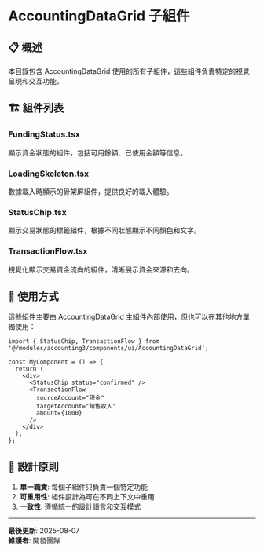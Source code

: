 # AccountingDataGrid 子組件

## 📋 概述

本目錄包含 AccountingDataGrid 使用的所有子組件，這些組件負責特定的視覺呈現和交互功能。

## 🏗️ 組件列表

### FundingStatus.tsx
顯示資金狀態的組件，包括可用餘額、已使用金額等信息。

### LoadingSkeleton.tsx
數據載入時顯示的骨架屏組件，提供良好的載入體驗。

### StatusChip.tsx
顯示交易狀態的標籤組件，根據不同狀態顯示不同顏色和文字。

### TransactionFlow.tsx
視覺化顯示交易資金流向的組件，清晰展示資金來源和去向。

## 🚀 使用方式

這些組件主要由 AccountingDataGrid 主組件內部使用，但也可以在其他地方單獨使用：

```tsx
import { StatusChip, TransactionFlow } from '@/modules/accounting3/components/ui/AccountingDataGrid';

const MyComponent = () => {
  return (
    <div>
      <StatusChip status="confirmed" />
      <TransactionFlow 
        sourceAccount="現金"
        targetAccount="銷售收入"
        amount={1000}
      />
    </div>
  );
};
```

## 🎯 設計原則

1. **單一職責**: 每個子組件只負責一個特定功能
2. **可重用性**: 組件設計為可在不同上下文中重用
3. **一致性**: 遵循統一的設計語言和交互模式

---

**最後更新**: 2025-08-07  
**維護者**: 開發團隊